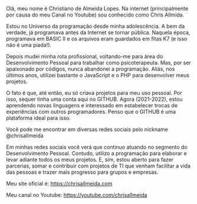 Olá, meu nome é Christiano de Almeida Lopes. 
Na internet (principalmente por causa do meu Canal no Youtube) sou conhecido como Chris Allmida.

Estou no Universo da programação desde minha adolescência. A bem da verdade, já programava antes da Internet se tornar pública. Naquela época, programava em BASIC II e os arquivos eram guardados em fitas K7 (e isso não é uma piada!). 

Depois mudei minha rota profissional, voltando-me para área do Desenvolvimento Pessoal para trabalhar como psicoterapeuta. Mas, por ser apaixonado por códigos, nunca abandonei a programação. Aliás, nos últimos anos, utilizei bastante o JavaScript e o PHP para desenvolver meus projetos. 

O fato é que, até então, eu só criava projetos para meu uso pessoal. Por isso, sequer tinha uma conta aqui no GITHUB. Agora (2021-2022), estou aprendendo novas linguagens e interessado em estabelecer trocas de experiências com outros programadores. Penso que o GITHUB é uma plataforma ideal para isso.

Você pode me encontrar em diversas redes sociais pelo nickname @chrisallmeida

Em minhas redes sociais você verá que continuo atuando no segmento do Desenvolvimento Pessoal. Contudo, utilizo a programação para elaborar e levar adiante todos os meus projetos. E, sim, estou aberto para fazer parcerias, somar e contribuir com projetos de TI que venham facilitar a vida das pessoas e trazer mais progresso para grupos e empresas.

Meu site oficial é:
https://chrisallmeida.com

Meu canal no Youtube:
https://youtube.com/chrisallmeida

